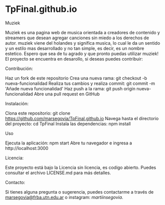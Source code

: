 # TpFinal.github.io
Muziek  

Muziek es una pagina web de musica orientada a creadores de contenido y streamers que desean agregar canciones sin miedo a los derechos de autor.
muziek viene del holandes y significa musica, lo cual le da un sentido y un estilo mas desarrollado y no tan simple, es decir, es un nombre estetico.
Espero que sea de tu agrado y que pronto puedas utilizar muziek!
El proyecto se encuentra en desarollo, si deseas puedes contribuir:

Contribución:   

Haz un fork de este repositorio
Crea una nueva rama: git checkout -b nueva-funcionalidad
Realiza tus cambios y realiza commit: git commit -m 'Añade nueva funcionalidad'
Haz push a la rama: git push origin nueva-funcionalidad
Abre una pull request en GitHub

Instalación:   

Clona este repositorio: git clone https://github.com/marsegovia/TpFinal.github.io
Navega hasta el directorio del proyecto: cd TpFinal
Instala las dependencias: npm install  

Uso  

Ejecuta la aplicación: npm start
Abre tu navegador e ingresa a http://localhost:3000

Licencia:   

Este proyecto está bajo la Licencia sin licencia, es codigo abierto. Puedes consultar el archivo LICENSE.md para más detalles.

Contacto:   

Si tienes alguna pregunta o sugerencia, puedes contactarme a través de marsegovia@frba.utn.edu.ar o instagram: _martiinsegovia_.
